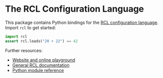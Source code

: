 # The RCL Configuration Language

This package contains Python bindings for the [RCL configuration language][rcl].
Import `rcl` to get started:

```python
import rcl
assert rcl.loads("20 + 22") == 42
```

Further resources:

 * [Website and online playground][rcl]
 * [General RCL documentation](https://docs.ruuda.nl/rcl/)
 * [Python module reference](https://docs.ruuda.nl/rcl/python_bindings/)

[rcl]: https://rcl-lang.org
